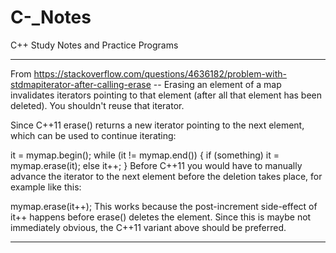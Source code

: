 # C-_Notes
C++ Study Notes and Practice Programs

***********************************************************************************************************************************************************************************
From https://stackoverflow.com/questions/4636182/problem-with-stdmapiterator-after-calling-erase --
Erasing an element of a map invalidates iterators pointing to that element (after all that element has been deleted). You shouldn't reuse that iterator.

Since C++11 erase() returns a new iterator pointing to the next element, which can be used to continue iterating:

it = mymap.begin();
while (it != mymap.end()) {
   if (something)
      it = mymap.erase(it);
   else
      it++;
}
Before C++11 you would have to manually advance the iterator to the next element before the deletion takes place, for example like this:

mymap.erase(it++);
This works because the post-increment side-effect of it++ happens before erase() deletes the element. Since this is maybe not immediately obvious, the C++11 variant above should be preferred.

***********************************************************************************************************************************************************************************
